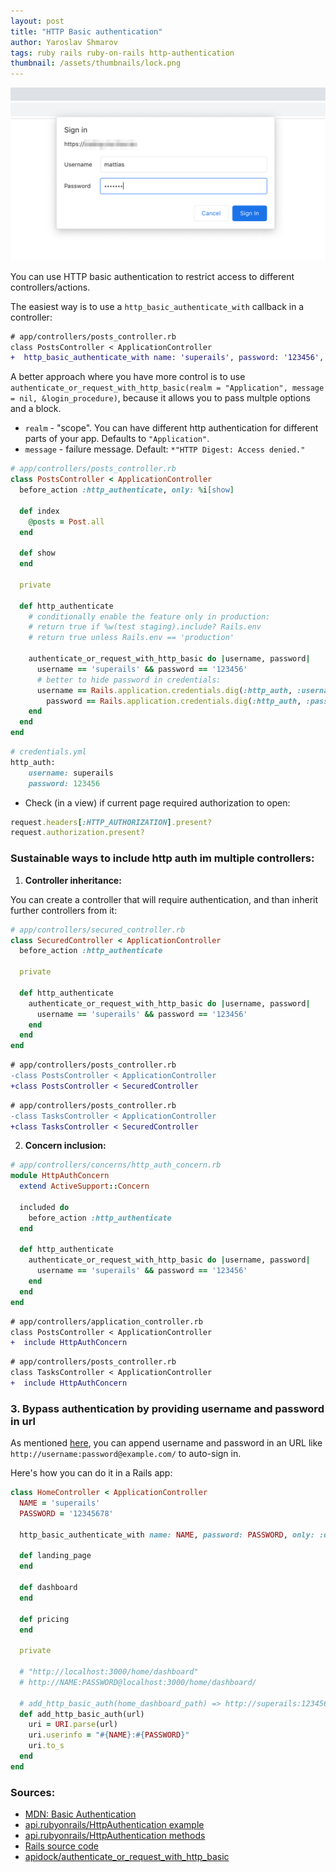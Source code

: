 ```yaml
---
layout: post
title: "HTTP Basic authentication"
author: Yaroslav Shmarov
tags: ruby rails ruby-on-rails http-authentication
thumbnail: /assets/thumbnails/lock.png
---
```


![http-authentication-example](assets/images/http-basic-auth-example.png)

You can use HTTP basic authentication to restrict access to different controllers/actions.

The easiest way is to use a `http_basic_authenticate_with` callback in a controller:

```diff
# app/controllers/posts_controller.rb
class PostsController < ApplicationController
+  http_basic_authenticate_with name: 'superails', password: '123456', except: :index
```

A better approach where you have more control is to use `authenticate_or_request_with_http_basic(realm = "Application", message = nil, &login_procedure)`, because it allows you to pass multple options and a block.

* `realm` - "scope". You can have different http authentication for different parts of your app. Defaults to `"Application"`.
* `message` - failure message. Default: `*"HTTP Digest: Access denied."`

```ruby
# app/controllers/posts_controller.rb
class PostsController < ApplicationController
  before_action :http_authenticate, only: %i[show]

  def index
    @posts = Post.all
  end

  def show
  end

  private

  def http_authenticate
    # conditionally enable the feature only in production:
    # return true if %w(test staging).include? Rails.env
    # return true unless Rails.env == 'production'

    authenticate_or_request_with_http_basic do |username, password|
      username == 'superails' && password == '123456' 
      # better to hide password in credentials:
      username == Rails.application.credentials.dig(:http_auth, :username) && 
        password == Rails.application.credentials.dig(:http_auth, :password)
    end
  end
end
```

```ruby
# credentials.yml
http_auth:
	username: superails
	password: 123456
```

* Check (in a view) if current page required authorization to open:

```ruby
request.headers[:HTTP_AUTHORIZATION].present?
request.authorization.present?
```

### Sustainable ways to include http auth im multiple controllers:

1. **Controller inheritance:**

You can create a controller that will require authentication, and than inherit further controllers from it:

```ruby
# app/controllers/secured_controller.rb
class SecuredController < ApplicationController
  before_action :http_authenticate

  private

  def http_authenticate
    authenticate_or_request_with_http_basic do |username, password|
      username == 'superails' && password == '123456'
    end
  end
end
```

```diff
# app/controllers/posts_controller.rb
-class PostsController < ApplicationController
+class PostsController < SecuredController
```

```diff
# app/controllers/posts_controller.rb
-class TasksController < ApplicationController
+class TasksController < SecuredController
```

2. **Concern inclusion:**

```ruby
# app/controllers/concerns/http_auth_concern.rb
module HttpAuthConcern  
  extend ActiveSupport::Concern

  included do
    before_action :http_authenticate
  end

  def http_authenticate
    authenticate_or_request_with_http_basic do |username, password|
      username == 'superails' && password == '123456'
    end
  end
end
```

```diff
# app/controllers/application_controller.rb
class PostsController < ApplicationController
+  include HttpAuthConcern
```

```diff
# app/controllers/posts_controller.rb
class TasksController < ApplicationController
+  include HttpAuthConcern
```

### 3. Bypass authentication by providing username and password in url

As mentioned [here](https://serverfault.com/a/371918), you can append username and password in an URL like `http://username:password@example.com/` to auto-sign in.

Here's how you can do it in a Rails app:

```ruby
class HomeController < ApplicationController
  NAME = 'superails'
  PASSWORD = '12345678'

  http_basic_authenticate_with name: NAME, password: PASSWORD, only: :dashboard

  def landing_page
  end

  def dashboard
  end

  def pricing
  end

  private

  # "http://localhost:3000/home/dashboard"
  # http://NAME:PASSWORD@localhost:3000/home/dashboard/

  # add_http_basic_auth(home_dashboard_path) => http://superails:12345678@localhost:3000/home/dashboard/
  def add_http_basic_auth(url)
    uri = URI.parse(url)
    uri.userinfo = "#{NAME}:#{PASSWORD}"
    uri.to_s
  end
end
```

### Sources:
* [MDN: Basic Authentication](https://developer.mozilla.org/en-US/docs/Web/HTTP/Headers/Authorization#basic_authentication)
* [api.rubyonrails/HttpAuthentication example](https://api.rubyonrails.org/classes/ActionController/HttpAuthentication/Basic.html)
* [api.rubyonrails/HttpAuthentication methods](https://api.rubyonrails.org/classes/ActionController/HttpAuthentication/Basic/ControllerMethods.html)
* [Rails source code](https://github.com/rails/rails/blob/25b14b4d3238d5474c60826ee1b359537af987ef/actionpack/lib/action_controller/metal/http_authentication.rb#L70)
* [apidock/authenticate_or_request_with_http_basic](https://apidock.com/rails/ActionController/HttpAuthentication/Basic/ControllerMethods/authenticate_or_request_with_http_basic)
